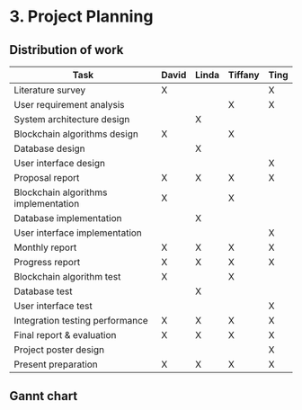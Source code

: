 # 3. Project Planning

## Distribution of work
<!-- for proposal ONLY, pic to be confirmed -->
| Task                                                        | David | Linda | Tiffany | Ting |
| ----------------------------------------------------------- | ----- | ----- | ------- | ---- |
| Literature survey                                           | X     |       |         | X    |
| User requirement analysis                                   |       |       | X       | X    |
| System architecture design                                  |       | X     |         |      |
| Blockchain algorithms design                                | X     |       | X       |      |
| Database design                                             |       | X     |         |      |
| User interface design                                       |       |       |         | X    |
| Proposal report                                             | X     | X     | X       | X    |
| Blockchain algorithms implementation                        | X     |       | X       |      |
| Database implementation                                     |       | X     |         |      |
| User interface implementation                               |       |       |         | X    |
| Monthly report                                              | X     | X     | X       | X    |
| Progress report                                             | X     | X     | X       | X    |
| Blockchain algorithm test                                   | X     |       | X       |      |
| Database test                                               |       | X     |         |      |
| User interface test                                         |       |       |         | X    |
| Integration testing performance                             | X     | X     | X       | X    |
| Final report & evaluation                                   | X     | X     | X       | X    |
| Project poster design                                       |       |       |         | X    |
| Present preparation                                         | X     | X     | X       | X    |

## Gannt chart
<!-- insert excel table here -->
<!-- Important Dates: Proposal report 19/9
                      Monthly report 31/10, 29/11, 15/1
                      Progress report 14/2
                      Final report & Self assessment report 15/4
                      Poster 23/4
                      Presentation late April(?                    -->
